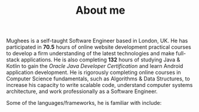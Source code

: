 ﻿---
title: 'About me'
avatar: './me.jpg'
skills:
  - Java 
  - Python
  - JavaScript (ES6+)
  - Kotlin
  - React
  - Node.js
  - GatsbyJS
  - Firebase
  - Git
  - PostgreSQL
---

Mughees is a self-taught Software Engineer based in London, UK. He has participated in <b>70.5</b> hours of online website development practical courses to develop a firm understanding of the latest technologies and make full-stack applications. He is also completing <b>132</b> hours of studying Java & Kotlin to gain the <i>Oracle Java Developer Certification</i> and learn Android application development. He is rigorously completing online courses in Computer Science fundamentals, such as Algorithms & Data Structures, to increase his capacity to write scalable code, understand computer systems architecture, and work professionally as a Software Engineer. 

Some of the languages/frameworks, he is familiar with include: 